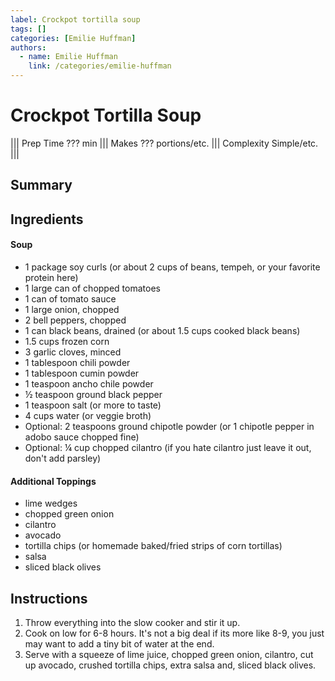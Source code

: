 ```yaml
---
label: Crockpot tortilla soup
tags: []
categories: [Emilie Huffman]
authors:
  - name: Emilie Huffman
    link: /categories/emilie-huffman
---
```


# Crockpot Tortilla Soup
<!--- ![](/static/banners/???.webp) --->

||| Prep Time
??? min
||| Makes
??? portions/etc.
||| Complexity
Simple/etc.
|||

## Summary

## Ingredients
#### Soup
- 1 package soy curls (or about 2 cups of beans, tempeh, or your favorite protein here)
- 1 large can of chopped tomatoes 
- 1 can of tomato sauce 
- 1 large onion, chopped 
- 2 bell peppers, chopped 
- 1 can black beans, drained (or about 1.5 cups cooked black beans)
- 1.5 cups frozen corn 
- 3 garlic cloves, minced
- 1 tablespoon chili powder 
- 1 tablespoon cumin powder 
- 1 teaspoon ancho chile powder 
- ½ teaspoon ground black pepper 
- 1 teaspoon salt (or more to taste)
- 4 cups water (or veggie broth)
- Optional: 2 teaspoons ground chipotle powder (or 1 chipotle pepper in adobo sauce chopped fine)
- Optional: ¼ cup chopped cilantro (if you hate cilantro just leave it out, don't add parsley)

#### Additional Toppings
- lime wedges 
- chopped green onion 
- cilantro 
- avocado 
- tortilla chips (or homemade baked/fried strips of corn tortillas)
- salsa 
- sliced black olives

## Instructions
1. Throw everything into the slow cooker and stir it up.
2. Cook on low for 6-8 hours. It's not a big deal if its more like 8-9, you just may want to add a tiny bit of water at the end.
3. Serve with a squeeze of lime juice, chopped green onion, cilantro, cut up avocado, crushed tortilla chips, extra salsa and, sliced black olives.
